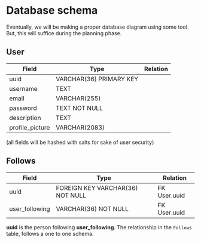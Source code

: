 # Database schema
Eventually, we will be making a proper database diagram using some tool. But, this will suffice during the planning phase. 

## User 

| Field| Type | Relation
|----|---------- |-
| uuid | VARCHAR(36) PRIMARY KEY
| username | TEXT 
| email | VARCHAR(255)
| password | TEXT NOT NULL
| description | TEXT 
| profile_picture | VARCHAR(2083)

(all fields will be hashed with salts for sake of user security)

## Follows

| Field | Type | Relation
| -|-|-
| uuid | FOREIGN KEY VARCHAR(36) NOT NULL | FK User.uuid
| user_following | VARCHAR(36) NOT NULL | FK User.uuid

**uuid** is the person following **user_following**.
The relationship in the `Follows` table, follows a one to one schema. 
